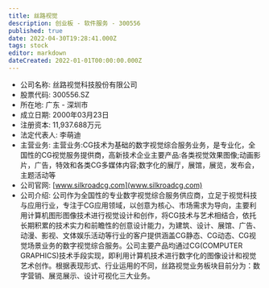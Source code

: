 ```yaml
---
title: 丝路视觉
description: 创业板 - 软件服务 - 300556
published: true
date: 2022-04-30T19:28:41.000Z
tags: stock
editor: markdown
dateCreated: 2022-01-01T00:00:00.000Z
---
```


- 公司名称: 丝路视觉科技股份有限公司
- 股票代码: 300556.SZ
- 所在地: 广东 - 深圳市
- 成立日期: 2000年03月23日
- 注册资本: 11,937.688万元
- 法定代表人: 李萌迪
- 主营业务: 主营业务:CG技术为基础的数字视觉综合服务业务，是专业化，全国性的CG视觉服务提供商，高新技术企业主要产品:各类视觉效果图像;动画影片，广告，特效和各类CG多媒体内容;数字化的展厅，展馆，展览，发布会，主题活动等
- 公司官网: [www.silkroadcg.com](www.silkroadcg.com)
- 公司介绍: 公司作为全国性的专业数字视觉综合服务供应商，立足于视觉科技与应用行业，专注于CG应用领域，以创意为核心、市场需求为导向，主要利用计算机图形图像技术进行视觉设计和创作，将CG技术与艺术相结合，依托长期积累的技术实力和前瞻性的创意设计能力，为建筑、设计、展馆、广告、动漫、影视、文体娱乐活动等行业的客户提供涵盖CG静态、CG动态、CG视觉场景业务的数字视觉综合服务。公司主要产品均通过CG(COMPUTER GRAPHICS)技术手段实现，即利用计算机技术进行数字化的图像设计和视觉艺术创作。根据表现形式、行业运用的不同，丝路视觉业务板块目前分为：数字营销、展览展示、设计可视化三大业务。


